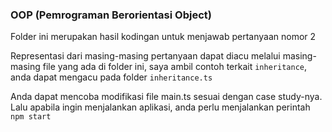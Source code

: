 ### OOP (Pemrograman Berorientasi Object)

Folder ini merupakan hasil kodingan untuk menjawab pertanyaan nomor 2

Representasi dari masing-masing pertanyaan dapat diacu melalui masing-masing file yang ada di folder ini, saya ambil contoh terkait `inheritance`, anda dapat mengacu pada folder `inheritance.ts`

Anda dapat mencoba modifikasi file main.ts sesuai dengan case study-nya. Lalu apabila ingin menjalankan aplikasi, anda perlu menjalankan perintah `npm start`